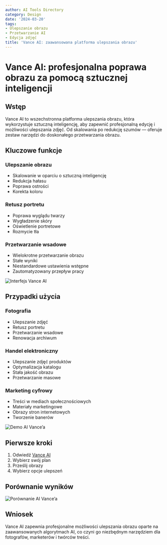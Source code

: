 ```yaml
---
author: AI Tools Directory
category: Design
date: '2024-03-20'
tags:
- Ulepszanie obrazu
- Przetwarzanie AI
- Edycja zdjęć
title: 'Vance AI: zaawansowana platforma ulepszania obrazu'
---
```


# Vance AI: profesjonalna poprawa obrazu za pomocą sztucznej inteligencji

## Wstęp

Vance AI to wszechstronna platforma ulepszania obrazu, która wykorzystuje sztuczną inteligencję, aby zapewnić profesjonalną edycję i możliwości ulepszania zdjęć. Od skalowania po redukcję szumów — oferuje zestaw narzędzi do doskonałego przetwarzania obrazu.

## Kluczowe funkcje

### Ulepszanie obrazu
- Skalowanie w oparciu o sztuczną inteligencję
- Redukcja hałasu
- Poprawa ostrości
- Korekta koloru

### Retusz portretu
- Poprawa wyglądu twarzy
- Wygładzenie skóry
- Oświetlenie portretowe
- Rozmycie tła

### Przetwarzanie wsadowe
- Wielokrotne przetwarzanie obrazu
- Stałe wyniki
- Niestandardowe ustawienia wstępne
- Zautomatyzowany przepływ pracy

![Interfejs Vance AI](/imgs/vanceai/interface.jpg)

## Przypadki użycia

### Fotografia
- Ulepszanie zdjęć
- Retusz portretu
- Przetwarzanie wsadowe
- Renowacja archiwum

### Handel elektroniczny
- Ulepszanie zdjęć produktów
- Optymalizacja katalogu
- Stała jakość obrazu
- Przetwarzanie masowe

### Marketing cyfrowy
- Treści w mediach społecznościowych
- Materiały marketingowe
- Obrazy stron internetowych
- Tworzenie banerów

![Demo AI Vance’a](/imgs/vanceai/demo.jpg)

## Pierwsze kroki

1. Odwiedź [Vance AI](https://vanceai.com)
2. Wybierz swój plan
3. Prześlij obrazy
4. Wybierz opcje ulepszeń

## Porównanie wyników

![Porównanie AI Vance’a](/imgs/vanceai/comparison.jpg)

## Wniosek

Vance AI zapewnia profesjonalne możliwości ulepszania obrazu oparte na zaawansowanych algorytmach AI, co czyni go niezbędnym narzędziem dla fotografów, marketerów i twórców treści.
